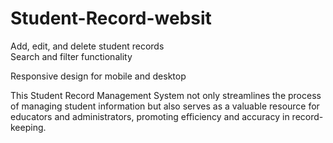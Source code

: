 # Student-Record-websit
Add, edit, and delete student records
<br>
Search and filter functionality
<br>

Responsive design for mobile and desktop
<br>

This Student Record Management System not only streamlines the process 
of managing student information but also serves as a valuable resource for educators and administrators, promoting efficiency and accuracy in record-keeping.
